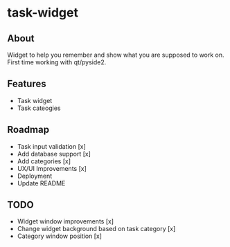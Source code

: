 # task-widget
## About
Widget to help you remember and show what you are supposed to work on.
First time working with qt/pyside2.

## Features
- Task widget
- Task cateogies

## Roadmap
- Task input validation [x]
- Add database support [x]
- Add categories [x]
- UX/UI Improvements [x]
- Deployment
- Update README

## TODO
- Widget window improvements [x]
- Change widget background based on task category [x]
- Category window position [x]
